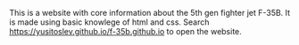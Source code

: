 This is a website with core information about the 5th gen fighter jet F-35B. It is made using basic knowlege of html and css. Search https://yusitoslev.github.io/f-35b.github.io to open the website.
